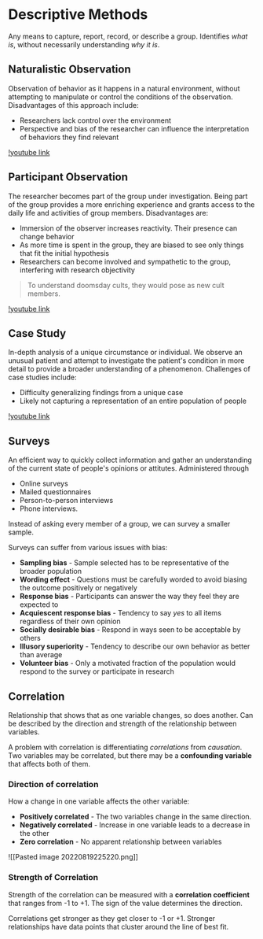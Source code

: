# Descriptive Methods
Any means to capture, report, record, or describe a group. Identifies *what is*, without necessarily understanding *why it is*.

## Naturalistic Observation
Observation of behavior as it happens in a natural environment, without attempting to manipulate or control the conditions of the observation. Disadvantages of this approach include:
* Researchers lack control over the environment
* Perspective and bias of the researcher can influence the interpretation of behaviors they find relevant

[!youtube link](https://youtu.be/GaMylwohL14)

## Participant Observation
The researcher becomes part of the group under investigation. Being part of the group provides a more enriching experience and grants access to the daily life and activities of group members. Disadvantages are:
* Immersion of the observer increases reactivity. Their presence can change behavior
* As more time is spent in the group, they are biased to see only things that fit the initial hypothesis
* Researchers can become involved and sympathetic to the group, interfering with research objectivity

> To understand doomsday cults, they would pose as new cult members.

[!youtube link](https://youtu.be/cePoRr7TQW4)
## Case Study
In-depth analysis of a unique circumstance or individual. We observe an unusual patient and attempt to investigate the patient's condition in more detail to provide a broader understanding of a phenomenon. Challenges of case studies include:
* Difficulty generalizing findings from a unique case
* Likely not capturing a representation of an entire population of people

[!youtube link](https://youtu.be/KkaXNvzE4pk)

## Surveys
An efficient way to quickly collect information and gather an understanding of the current state of people's opinions or attitutes. Administered through 
* Online surveys
* Mailed questionnaires
* Person-to-person interviews
* Phone interviews.

Instead of asking every member of a group, we can survey a smaller sample. 

Surveys can suffer from various issues with bias:
* **Sampling bias** - Sample selected has to be representative of the broader population
* **Wording effect** - Questions must be carefully worded to avoid biasing the outcome positively or negatively
* **Response bias** - Participants can answer the way they feel they are expected to
* **Acquiescent response bias** - Tendency to say *yes* to all items regardless of their own opinion
* **Socially desirable bias** - Respond in ways seen to be acceptable by others
* **Illusory superiority** - Tendency to describe our own behavior as better than average
* **Volunteer bias** - Only a motivated fraction of the population would respond to the survey or participate in research

## Correlation
Relationship that shows that as one variable changes, so does another. Can be described by the direction and strength of the relationship between variables.

A problem with correlation is differentiating *correlations* from *causation*. Two variables may be correlated, but there may be a **confounding variable** that affects both of them. 

### Direction of correlation
How a change in one variable affects the other variable:
* **Positively correlated** - The two variables change in the same direction.
* **Negatively correlated** - Increase in one variable leads to a decrease in the other
* **Zero correlation** - No apparent relationship between variables

![[Pasted image 20220819225220.png]]

### Strength of Correlation
Strength of the correlation can be measured with a **correlation coefficient** that ranges from -1 to +1. The sign of the value determines the direction.

Correlations get stronger as they get closer to -1 or +1. Stronger relationships have data points that cluster around the line of best fit. 


